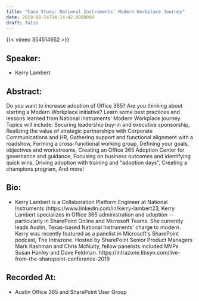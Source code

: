 ```yaml
---
title: "Case Study: National Instruments' Modern Workplace Journey"
date: 2019-08-14T14:14:42.0000000
draft: false
---
```


{{< vimeo 354514652 >}}

## Speaker:

 - Kerry Lambert

## Abstract:

<p>Do you want to increase adoption of Office 365? Are you thinking about starting a Modern Workplace initiative? Learn some best practices and lessons learned from National Instruments' Modern Workplace journey. Topics will include: Securing leadership buy-in and executive sponsorship, Realizing the value of strategic partnerships with Corporate Communications and HR, Gathering support and functional alignment with a roadshow, Forming a cross-functional working group, Defining your goals, objectives and workstreams, Creating an Office 365 Adoption Center for governance and guidance, Focusing on business outcomes and identifying quick wins, Driving adoption with training and “adoption days”, Creating a champions program, And more!</p>

## Bio:

 - <p>Kerry Lambert is a Collaboration Platform Engineer at National Instruments (https://www.linkedin.com/in/kerry-lambert23, Kerry Lambert specializes in Office 365 administration and adoption -- particularly in SharePoint Online and Microsoft Teams. She currently leads Austin, Texas-based National Instruments' charge to modern. Kerry was recently featured as a panelist in Microsoft's SharePoint podcast, The Intrazone. Hosted by SharePoint Senior Product Managers Mark Kashman and Chris McNulty, fellow panelists included MVPs Susan Hanley and Dave Feldman. https://intrazone.libsyn.com/live-from-the-sharepoint-conference-2019</p>

## Recorded At:

 - Austin Office 365 and SharePoint User Group

